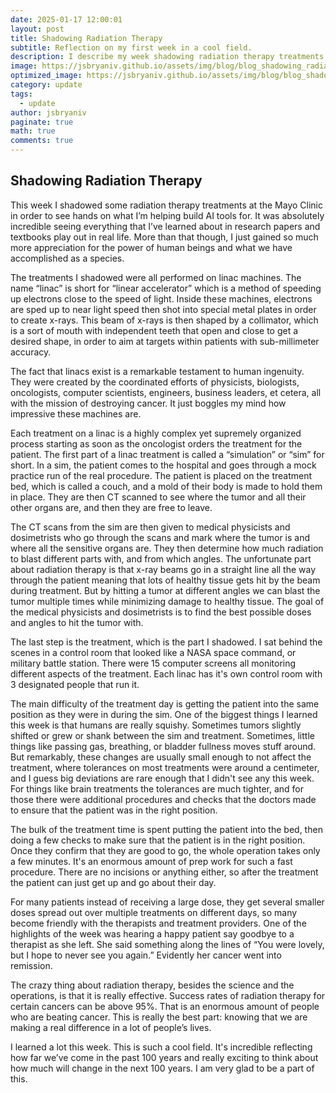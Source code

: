 ```yaml
---
date: 2025-01-17 12:00:01
layout: post
title: Shadowing Radiation Therapy
subtitle: Reflection on my first week in a cool field.
description: I describe my week shadowing radiation therapy treatments.
image: https://jsbryaniv.github.io/assets/img/blog/blog_shadowing_radiation_therapy.png
optimized_image: https://jsbryaniv.github.io/assets/img/blog/blog_shadowing_radiation_therapy.png
category: update
tags:
  - update
author: jsbryaniv
paginate: true
math: true
comments: true
---
```


## Shadowing Radiation Therapy

This week I shadowed some radiation therapy treatments at the Mayo Clinic in order to see hands on what I’m helping build AI tools for. It was absolutely incredible seeing everything that I’ve learned about in research papers and textbooks play out in real life. More than that though, I just gained so much more appreciation for the power of human beings and what we have accomplished as a species.

The treatments I shadowed were all performed on linac machines. The name “linac” is short for “linear accelerator” which is a method of speeding up electrons close to the speed of light. Inside these machines, electrons are sped up to near light speed then shot into special metal plates in order to create x-rays. This beam of x-rays is then shaped by a collimator, which is a sort of mouth with independent teeth that open and close to get a desired shape, in order to aim at targets within patients with sub-millimeter accuracy.

The fact that linacs exist is a remarkable testament to human ingenuity. They were created by the coordinated efforts of physicists, biologists, oncologists, computer scientists, engineers, business leaders, et cetera, all with the mission of destroying cancer. It just boggles my mind how impressive these machines are.

Each treatment on a linac is a highly complex yet supremely organized process starting as soon as the oncologist orders the treatment for the patient. The first part of a linac treatment is called a “simulation” or “sim” for short. In a sim, the patient comes to the hospital and goes through a mock practice run of the real procedure. The patient is placed on the treatment bed, which is called a couch, and a mold of their body is made to hold them in place. They are then CT scanned to see where the tumor and all their other organs are, and then they are free to leave.

The CT scans from the sim are then given to medical physicists and dosimetrists who go through the scans and mark where the tumor is and where all the sensitive organs are. They then determine how much radiation to blast different parts with, and from which angles. The unfortunate part about radiation therapy is that x-ray beams go in a straight line all the way through the patient meaning that lots of healthy tissue gets hit by the beam during treatment. But by hitting a tumor at different angles we can blast the tumor multiple times while minimizing damage to healthy tissue. The goal of the medical physicists and dosimetrists is to find the best possible doses and angles to hit the tumor with.

The last step is the treatment, which is the part I shadowed. I sat behind the scenes in a control room that looked like a NASA space command, or military battle station. There were 15 computer screens all monitoring different aspects of the treatment. Each linac has it's own control room with 3 designated people that run it.

The main difficulty of the treatment day is getting the patient into the same position as they were in during the sim. One of the biggest things I learned this week is that humans are really squishy. Sometimes tumors slightly shifted or grew or shank between the sim and treatment. Sometimes, little things like passing gas, breathing, or bladder fullness moves stuff around. But remarkably, these changes are usually small enough to not affect the treatment, where tolerances on most treatments were around a centimeter, and I guess big deviations are rare enough that I didn't see any this week. For things like brain treatments the tolerances are much tighter, and for those there were additional procedures and checks that the doctors made to ensure that the patient was in the right position.

The bulk of the treatment time is spent putting the patient into the bed, then doing a few checks to make sure that the patient is in the right position. Once they confirm that they are good to go, the whole operation takes only a few minutes. It's an enormous amount of prep work for such a fast procedure. There are no incisions or anything either, so after the treatment the patient can just get up and go about their day.

For many patients instead of receiving a large dose, they get several smaller doses spread out over multiple treatments on different days, so many become friendly with the therapists and treatment providers. One of the highlights of the week was hearing a happy patient say goodbye to a therapist as she left. She said something along the lines of “You were lovely, but I hope to never see you again.” Evidently her cancer went into remission.

The crazy thing about radiation therapy, besides the science and the operations, is that it is really effective. Success rates of radiation therapy for certain cancers can be above 95%. That is an enormous amount of people who are beating cancer. This is really the best part: knowing that we are making a real difference in a lot of people’s lives. 

I learned a lot this week. This is such a cool field. It's incredible reflecting how far we’ve come in the past 100 years and really exciting to think about how much will change in the next 100 years. I am very glad to be a part of this.








